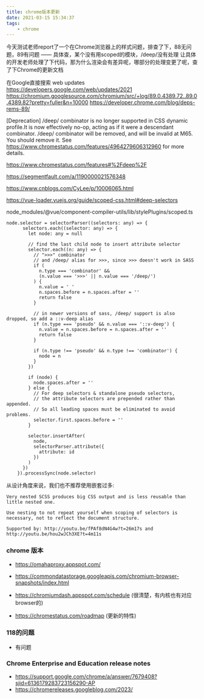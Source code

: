 ```yaml
---
title: chrome版本更新
date: 2021-03-15 15:34:37
tags:
    - chrome
---
```


今天测试老师report了一个在Chrome浏览器上的样式问题，排查了下，88无问题，89有问题 —— 具体查，某个没有用scoped的模块，/deep/没有处理
让具体的开发老师处理了下代码，那为什么渲染会有差异呢，哪部分的处理变更了呢，查了下Chrome的更新文档

在Google直接搜索 web updates
https://developers.google.com/web/updates/2021
https://chromium.googlesource.com/chromium/src/+log/89.0.4389.72..89.0.4389.82?pretty=fuller&n=10000
https://developer.chrome.com/blog/deps-rems-89/

[Deprecation] /deep/ combinator is no longer supported in CSS dynamic profile.It is now effectively no-op, acting as if it were a descendant combinator. /deep/ combinator will be removed, and will be invalid at M65. You should remove it. See https://www.chromestatus.com/features/4964279606312960 for more details.


https://www.chromestatus.com/features#%2Fdeep%2F

https://segmentfault.com/a/1190000021576348

https://www.cnblogs.com/CyLee/p/10006065.html

https://vue-loader.vuejs.org/guide/scoped-css.html#deep-selectors

node_modules/@vue/component-compiler-utils/lib/stylePlugins/scoped.ts
```
node.selector = selectorParser((selectors: any) => {
      selectors.each((selector: any) => {
        let node: any = null

        // find the last child node to insert attribute selector
        selector.each((n: any) => {
          // ">>>" combinator
          // and /deep/ alias for >>>, since >>> doesn't work in SASS
          if (
            n.type === 'combinator' &&
            (n.value === '>>>' || n.value === '/deep/')
          ) {
            n.value = ' '
            n.spaces.before = n.spaces.after = ''
            return false
          }

          // in newer versions of sass, /deep/ support is also dropped, so add a ::v-deep alias
          if (n.type === 'pseudo' && n.value === '::v-deep') {
            n.value = n.spaces.before = n.spaces.after = ''
            return false
          }

          if (n.type !== 'pseudo' && n.type !== 'combinator') {
            node = n
          }
        })

        if (node) {
          node.spaces.after = ''
        } else {
          // For deep selectors & standalone pseudo selectors,
          // the attribute selectors are prepended rather than appended.
          // So all leading spaces must be eliminated to avoid problems.
          selector.first.spaces.before = ''
        }

        selector.insertAfter(
          node,
          selectorParser.attribute({
            attribute: id
          })
        )
      })
    }).processSync(node.selector)
```


从设计角度来说，我们也不推荐使用嵌套过多:
```
Very nested SCSS produces big CSS output and is less reusable than little nested one.

Use nesting to not repeat yourself when scoping of selectors is necessary, not to reflect the document structure.

Supported by: http://youtu.be/fPAf8dN4G4w?t=26m17s and http://youtu.be/hou2wJCh3XE?t=4m11s
```

### chrome 版本
- https://omahaproxy.appspot.com/
- https://commondatastorage.googleapis.com/chromium-browser-snapshots/index.html

- https://chromiumdash.appspot.com/schedule (很清楚，有内核也有对应browser的)
- https://chromestatus.com/roadmap (更新的特性)
### 118的问题
- 有问题

### Chrome Enterprise and Education release notes
- https://support.google.com/chrome/a/answer/7679408?sjid=6136179283723156290-AP
- https://chromereleases.googleblog.com/2023/

